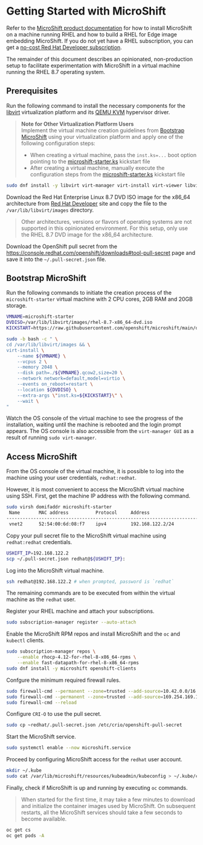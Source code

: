 # Getting Started with MicroShift

Refer to the [MicroShift product documentation](https://access.redhat.com/documentation/en-us/red_hat_build_of_microshift) for how to install MicroShift on a machine running RHEL and how to build a RHEL for Edge image embedding MicroShift. If you do not yet have a RHEL subscription, you can get a [no-cost Red Hat Developer subscription](https://developers.redhat.com/blog/2021/02/10/how-to-activate-your-no-cost-red-hat-enterprise-linux-subscription).

The remainder of this document describes an opinionated, non-production setup to facilitate experimentation with MicroShift in a virtual machine running the RHEL 8.7 operating system.

## Prerequisites

Run the following command to install the necessary components for the [libvirt](https://libvirt.org/) virtualization platform and its [QEMU KVM](https://libvirt.org/drvqemu.html) hypervisor driver.
> **Note for Other Virtualization Platform Users** <br>
> Implement the virtual machine creation guidelines from [Bootstrap MicroShift](#bootstrap-microshift) using your virtualization platform and apply one of the following configuration steps:
> * When creating a virtual machine, pass the `inst.ks=...` boot option pointing to the [microshift-starter.ks](https://raw.githubusercontent.com/openshift/microshift/main/docs/config/microshift-starter.ks) kickstart file
> * After creating a virtual machine, manually execute the configuration steps from the [microshift-starter.ks](https://raw.githubusercontent.com/openshift/microshift/main/docs/config/microshift-starter.ks) kickstart file

```bash
sudo dnf install -y libvirt virt-manager virt-install virt-viewer libvirt-client qemu-kvm qemu-img
```

Download the Red Hat Enterprise Linux 8.7 DVD ISO image for the x86_64 architecture from [Red Hat Developer](https://developers.redhat.com/products/rhel/download) site and copy the file to the `/var/lib/libvirt/images` directory.
> Other architectures, versions or flavors of operating systems are not supported in this opinionated environment. For this setup, only use the RHEL 8.7 DVD image for the x86_64 architecture.

Download the OpenShift pull secret from the https://console.redhat.com/openshift/downloads#tool-pull-secret page and save it into the `~/.pull-secret.json` file.

## Bootstrap MicroShift

Run the following commands to initiate the creation process of the `microshift-starter` virtual machine with 2 CPU cores, 2GB RAM and 20GB storage.

```bash
VMNAME=microshift-starter
DVDISO=/var/lib/libvirt/images/rhel-8.7-x86_64-dvd.iso
KICKSTART=https://raw.githubusercontent.com/openshift/microshift/main/docs/config/microshift-starter.ks

sudo -b bash -c " \
cd /var/lib/libvirt/images && \
virt-install \
    --name ${VMNAME} \
    --vcpus 2 \
    --memory 2048 \
    --disk path=./${VMNAME}.qcow2,size=20 \
    --network network=default,model=virtio \
    --events on_reboot=restart \
    --location ${DVDISO} \
    --extra-args \"inst.ks=${KICKSTART}\" \
    --wait \
"
```

Watch the OS console of the virtual machine to see the progress of the installation, waiting until the machine is rebooted and the login prompt appears.
The OS console is also accessible from the `virt-manager GUI` as a result of running `sudo virt-manager`. 

## Access MicroShift

From the OS console of the virtual machine, it is possible to log into the machine using your user credentials, `redhat:redhat`.

However, it is most convenient to access the MicroShift virtual machine using SSH.
First, get the machine IP address with the following command.

```bash
sudo virsh domifaddr microshift-starter
 Name       MAC address          Protocol     Address
-------------------------------------------------------------------------------
 vnet2      52:54:00:6d:08:f7    ipv4         192.168.122.2/24
```

Copy your pull secret file to the MicroShift virtual machine using `redhat:redhat` credentials.

```bash
USHIFT_IP=192.168.122.2
scp ~/.pull-secret.json redhat@${USHIFT_IP}:
```

Log into the MicroShift virtual machine.

```bash
ssh redhat@192.168.122.2 # when prompted, password is `redhat`
```

The remaining commands are to be executed from within the virtual machine as the `redhat` user.

Register your RHEL machine and attach your subscriptions.

```bash
sudo subscription-manager register --auto-attach
```

Enable the MicroShift RPM repos and install MicroShift and the `oc` and `kubectl` clients.

```bash
sudo subscription-manager repos \
    --enable rhocp-4.12-for-rhel-8-x86_64-rpms \
    --enable fast-datapath-for-rhel-8-x86_64-rpms
sudo dnf install -y microshift openshift-clients
```

Confgure the minimum required firewall rules.
```bash
sudo firewall-cmd --permanent --zone=trusted --add-source=10.42.0.0/16
sudo firewall-cmd --permanent --zone=trusted --add-source=169.254.169.1
sudo firewall-cmd --reload
```

Configure `CRI-O` to use the pull secret.

```bash
sudo cp ~redhat/.pull-secret.json /etc/crio/openshift-pull-secret
```

Start the MicroShift service.

```bash
sudo systemctl enable --now microshift.service
```

Proceed by configuring MicroShift access for the `redhat` user account.

```bash
mkdir ~/.kube
sudo cat /var/lib/microshift/resources/kubeadmin/kubeconfig > ~/.kube/config
```

Finally, check if MicroShift is up and running by executing `oc` commands.
> When started for the first time, it may take a few minutes to download and initialize the container images used by MicroShift. On subsequent restarts, all the MicroShift services should take a few seconds to become available.

```bash
oc get cs
oc get pods -A
```
